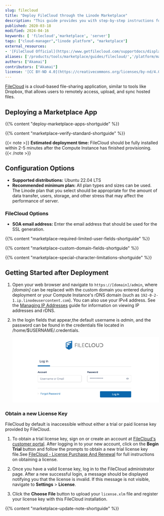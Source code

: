 ```yaml
---
slug: filecloud
title: "Deploy FileCloud through the Linode Marketplace"
description: "This guide provides you with step-by-step instructions for deploying your own FileCloud Server on a Linode using the One-Click Marketplace Apps."
published: 2020-03-18
modified: 2024-04-16
keywords: [ 'filecloud','marketplace', 'server']
tags: ["cloud-manager","linode platform", "marketplace"]
external_resources:
- '[FileCloud Official](https://www.getfilecloud.com/supportdocs/display/cloud/Home)'
aliases: ['/products/tools/marketplace/guides/filecloud/','/platform/marketplace/deploy-filecloud-with-marketplace-apps/', '/platform/one-click/deploy-filecloud-with-one-click-apps/', '/guides/deploy-filecloud-with-one-click-apps/','/guides/deploy-filecloud-with-marketplace-apps/','/guides/filecloud-marketplace-app/']
authors: ["Akamai"]
contributors: ["Akamai"]
license: '[CC BY-ND 4.0](https://creativecommons.org/licenses/by-nd/4.0)'
---
```


[FileCloud](https://www.filecloud.com/) is a cloud-based file-sharing application, similar to tools like Dropbox, that allows users to remotely access, upload, and sync hosted files.

## Deploying a Marketplace App

{{% content "deploy-marketplace-apps-shortguide" %}}

{{% content "marketplace-verify-standard-shortguide" %}}

{{< note >}}
**Estimated deployment time:** FileCloud should be fully installed within 2-5 minutes after the Compute Instance has finished provisioning.
{{< /note >}}

## Configuration Options

- **Supported distributions:** Ubuntu 22.04 LTS
- **Recommended minimum plan:** All plan types and sizes can be used. The Linode plan that you select should be appropriate for the amount of data transfer, users, storage, and other stress that may affect the performance of server.

### FileCloud Options

- **SOA email address:** Enter the email address that should be used for the SSL generation.

{{% content "marketplace-required-limited-user-fields-shortguide" %}}

{{% content "marketplace-custom-domain-fields-shortguide" %}}

{{% content "marketplace-special-character-limitations-shortguide" %}}


## Getting Started after Deployment

1.  Open your web browser and navigate to `https://[domain]/admin`, where *[domain]* can be replaced with the custom domain you entered during deployment or your Compute Instance's rDNS domain (such as `192-0-2-1.ip.linodeusercontent.com`). You can also use your IPv4 address. See the [Managing IP Addresses](/docs/products/compute/compute-instances/guides/manage-ip-addresses/) guide for information on viewing IP addresses and rDNS.

1.  In the login fields that appear,the default username is *admin*, and the password can be found in the credentials file located in /home/$USERNAME/.credentials.

    ![Admin Login Page](filecloud-login.png)

### Obtain a new License Key

FileCloud by default is inaccessible without either a trial or paid license key provided by FileCloud.

1. To obtain a trial license key, sign on or create an account at [FileCloud's customer portal](https://portal.getfilecloud.com/ui/user/index.html). After logging in to your new account, click on the **Begin Trial** button and follow the prompts to obtain a new trial license key file.See [FileCloud - License Purchase And Renewal](https://www.getfilecloud.com/supportdocs/display/cloud/FileCloud+-+License+Purchase+And+Renewal) for full instructions on obtaining a license.

1. Once you have a valid license key, log in to the FileCloud administrator page. After a new successful login, a message should be displayed notifying you that the license is invalid. If this message is not visible, navigate to **Settings** > **License**.

1. Click the **Choose File** button to upload your `license.xlm` file and register your license key with this FileCloud installation.

{{% content "marketplace-update-note-shortguide" %}}
